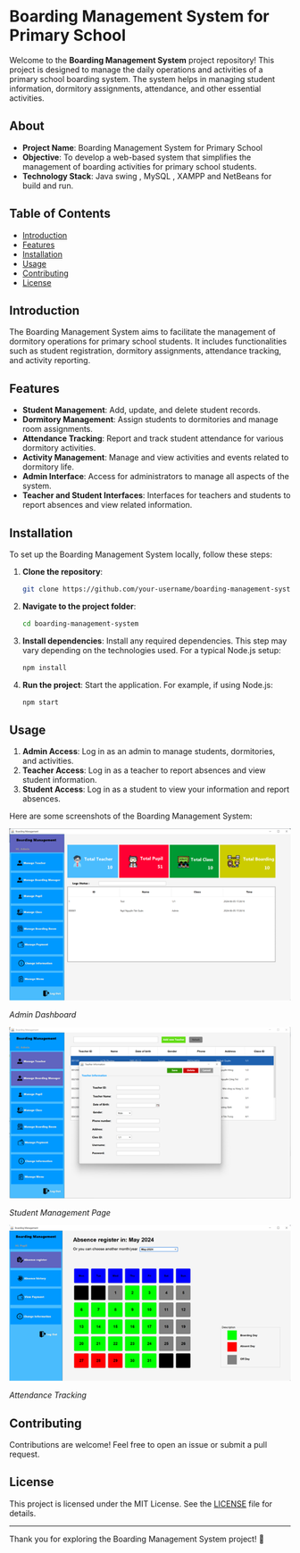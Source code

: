 # Boarding Management System for Primary School

Welcome to the **Boarding Management System** project repository! This project is designed to manage the daily operations and activities of a primary school boarding system. The system helps in managing student information, dormitory assignments, attendance, and other essential activities.

## About
- **Project Name**: Boarding Management System for Primary School
- **Objective**: To develop a web-based system that simplifies the management of boarding activities for primary school students.
- **Technology Stack**: Java swing , MySQL , XAMPP and NetBeans for build and run.

## Table of Contents
- [Introduction](#introduction)
- [Features](#features)
- [Installation](#installation)
- [Usage](#usage)
- [Contributing](#contributing)
- [License](#license)

## Introduction
The Boarding Management System aims to facilitate the management of dormitory operations for primary school students. It includes functionalities such as student registration, dormitory assignments, attendance tracking, and activity reporting.

## Features
- **Student Management**: Add, update, and delete student records.
- **Dormitory Management**: Assign students to dormitories and manage room assignments.
- **Attendance Tracking**: Report and track student attendance for various dormitory activities.
- **Activity Management**: Manage and view activities and events related to dormitory life.
- **Admin Interface**: Access for administrators to manage all aspects of the system.
- **Teacher and Student Interfaces**: Interfaces for teachers and students to report absences and view related information.

## Installation
To set up the Boarding Management System locally, follow these steps:

1. **Clone the repository**:
    ```bash
    git clone https://github.com/your-username/boarding-management-system.git
    ```

2. **Navigate to the project folder**:
    ```bash
    cd boarding-management-system
    ```

3. **Install dependencies**:
    Install any required dependencies. This step may vary depending on the technologies used. For a typical Node.js setup:
    ```bash
    npm install
    ```

4. **Run the project**:
    Start the application. For example, if using Node.js:
    ```bash
    npm start
    ```

## Usage
1. **Admin Access**: Log in as an admin to manage students, dormitories, and activities.
2. **Teacher Access**: Log in as a teacher to report absences and view student information.
3. **Student Access**: Log in as a student to view your information and report absences.

Here are some screenshots of the Boarding Management System:

![Dashboard](PBL3/Picture1.png)

*Admin Dashboard*

![Student List](PBL3/Picture2.png)

*Student Management Page*

![Attendance Report](PBL3/Picture3.png)

*Attendance Tracking*

## Contributing
Contributions are welcome! Feel free to open an issue or submit a pull request.

## License
This project is licensed under the MIT License. See the [LICENSE](LICENSE) file for details.

---

Thank you for exploring the Boarding Management System project! 🚀
